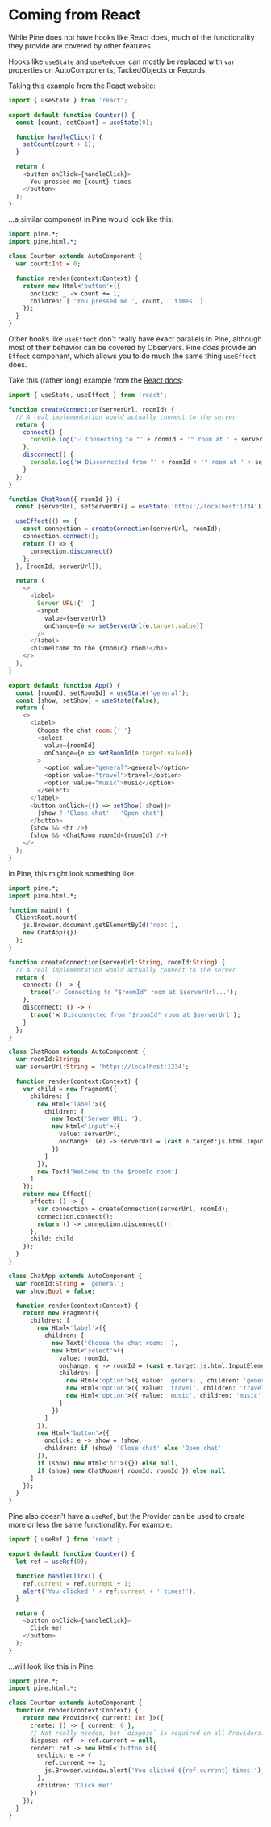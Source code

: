 Coming from React
=================

While Pine does not have hooks like React does, much of the functionality they provide are covered by other features.

Hooks like `useState` and `useReducer` can mostly be replaced with `var` properties on AutoComponents, TackedObjects or Records.

Taking this example from the React website:

```js
import { useState } from 'react';

export default function Counter() {
  const [count, setCount] = useState(0);

  function handleClick() {
    setCount(count + 1);
  }

  return (
    <button onClick={handleClick}>
      You pressed me {count} times
    </button>
  );
}
```

...a similar component in Pine would look like this:

```haxe
import pine.*;
import pine.html.*;

class Counter extends AutoComponent {
  var count:Int = 0;

  function render(context:Context) {
    return new Html<'button'>({
      onclick: _ -> count += 1,
      children: [ 'You pressed me ', count, ' times' ]
    });
  }
}
```

Other hooks like `useEffect` don't really have exact parallels in Pine, although most of their behavior can be covered by Observers. Pine *does* provide an `Effect` component, which allows you to do much the same thing `useEffect` does.

Take this (rather long) example from the [React docs](https://beta.reactjs.org/reference/react/useEffect):

```js
import { useState, useEffect } from 'react';

function createConnection(serverUrl, roomId) {
  // A real implementation would actually connect to the server
  return {
    connect() {
      console.log('✅ Connecting to "' + roomId + '" room at ' + serverUrl + '...');
    },
    disconnect() {
      console.log('❌ Disconnected from "' + roomId + '" room at ' + serverUrl);
    }
  };
}

function ChatRoom({ roomId }) {
  const [serverUrl, setServerUrl] = useState('https://localhost:1234');

  useEffect(() => {
    const connection = createConnection(serverUrl, roomId);
    connection.connect();
    return () => {
      connection.disconnect();
    };
  }, [roomId, serverUrl]);

  return (
    <>
      <label>
        Server URL:{' '}
        <input
          value={serverUrl}
          onChange={e => setServerUrl(e.target.value)}
        />
      </label>
      <h1>Welcome to the {roomId} room!</h1>
    </>
  );
}

export default function App() {
  const [roomId, setRoomId] = useState('general');
  const [show, setShow] = useState(false);
  return (
    <>
      <label>
        Choose the chat room:{' '}
        <select
          value={roomId}
          onChange={e => setRoomId(e.target.value)}
        >
          <option value="general">general</option>
          <option value="travel">travel</option>
          <option value="music">music</option>
        </select>
      </label>
      <button onClick={() => setShow(!show)}>
        {show ? 'Close chat' : 'Open chat'}
      </button>
      {show && <hr />}
      {show && <ChatRoom roomId={roomId} />}
    </>
  );
}
```

In Pine, this might look something like:

```haxe
import pine.*;
import pine.html.*;

function main() {
  ClientRoot.mount(
    js.Browser.document.getElementById('root'),
    new ChatApp({})
  );
}

function createConnection(serverUrl:String, roomId:String) {
  // A real implementation would actually connect to the server
  return {
    connect: () -> {
      trace('✅ Connecting to "$roomId" room at $serverUrl...');
    },
    disconnect: () -> {
      trace('❌ Disconnected from "$roomId" room at $serverUrl');
    }
  };
}

class ChatRoom extends AutoComponent {
  var roomId:String;
  var serverUrl:String = 'https://localhost:1234';

  function render(context:Context) {
    var child = new Fragment({
      children: [
        new Html<'label'>({
          children: [
            new Text('Server URL: '),
            new Html<'input'>({
              value: serverUrl,
              onchange: (e) -> serverUrl = (cast e.target:js.html.InputElement).value
            })
          ]
        }),
        new Text('Welcome to the $roomId room')
      ]
    });
    return new Effect({
      effect: () -> {
        var connection = createConnection(serverUrl, roomId);
        connection.connect();
        return () -> connection.disconnect();
      },
      child: child
    });
  }
}

class ChatApp extends AutoComponent {
  var roomId:String = 'general';
  var show:Bool = false;

  function render(context:Context) {
    return new Fragment({
      children: [
        new Html<'label'>({
          children: [
            new Text('Choose the chat room: '),
            new Html<'select'>({
              value: roomId,
              onchange: e -> roomId = (cast e.target:js.html.InputElement).value,
              children: [
                new Html<'option'>({ value: 'general', children: 'general' }),
                new Html<'option'>({ value: 'travel', children: 'travel' }),
                new Html<'option'>({ value: 'music', children: 'music' })
              ]
            })
          ]
        }),
        new Html<'button'>({
          onclick: e -> show = !show,
          children: if (show) 'Close chat' else 'Open chat'
        }),
        if (show) new Html<'hr'>({}) else null,
        if (show) new ChatRoom({ roomId: roomId }) else null
      ]
    });
  }
}
```

Pine also doesn't have a `useRef`, but the Provider can be used to create more or less the same functionality. For example:

```js
import { useRef } from 'react';

export default function Counter() {
  let ref = useRef(0);

  function handleClick() {
    ref.current = ref.current + 1;
    alert('You clicked ' + ref.current + ' times!');
  }

  return (
    <button onClick={handleClick}>
      Click me!
    </button>
  );
}
```

...will look like this in Pine:

```haxe
import pine.*;
import pine.html.*;

class Counter extends AutoComponent {
  function render(context:Context) {
    return new Provider<{ current: Int }>({
      create: () -> { current: 0 },
      // Not really needed, but `dispose` is required on all Providers:
      dispose: ref -> ref.current = null,
      render: ref -> new Html<'button'>({
        onclick: e -> {
          ref.current += 1;
          js.Browser.window.alert('You clicked ${ref.current} times!');
        },
        children: 'Click me!'
      })
    });
  }
}
```
